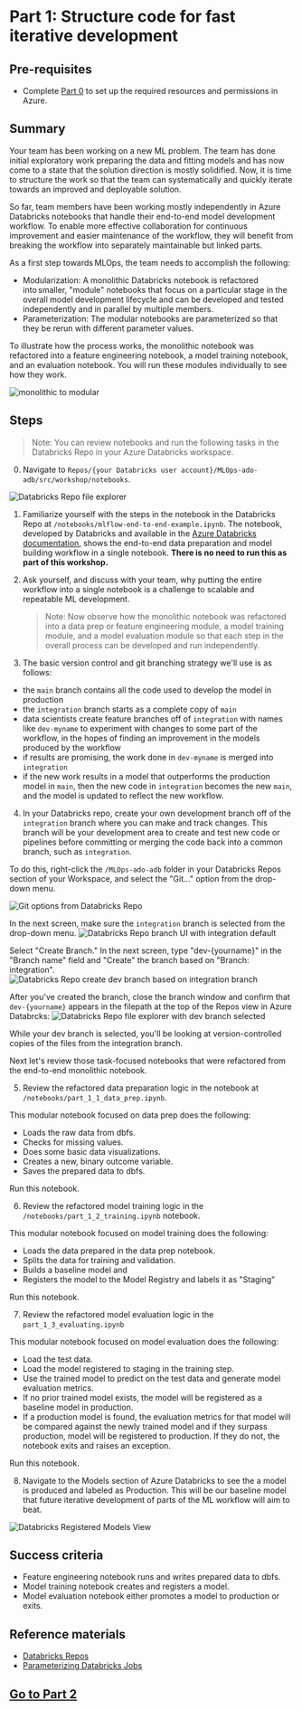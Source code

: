 
# Part 1: Structure code for fast iterative development
## Pre-requisites
- Complete [Part 0](part_0.md) to set up the required resources and permissions in Azure. 


## Summary 
Your team has been working on a new ML problem. The team has done initial exploratory work preparing the data and fitting models and has now come to a state that the solution direction is mostly solidified. Now, it is time to structure the work so that the team can systematically and quickly iterate towards an improved and deployable solution.   

So far, team members have been working mostly independently in Azure Databricks notebooks that handle their end-to-end model development workflow. To enable more effective collaboration for continuous improvement and easier maintenance of the workflow, they will benefit from breaking the workflow into separately maintainable but linked parts.

As a first step towards MLOps, the team needs to accomplish the following:  

- Modularization: A monolithic Databricks notebook is refactored into smaller, "module" notebooks that focus on a particular stage in the overall model development lifecycle and can be developed and tested independently and in parallel by multiple members.
- Parameterization: The modular notebooks are parameterized so that they be rerun with different parameter values.

To illustrate how the process works, the monolithic notebook was refactored into a feature engineering notebook, a model training notebook, and an evaluation notebook. You will run these modules individually to see how they work.

 ![monolithic to modular](./images/monolithic_modular.png)

## Steps

> Note: You can review notebooks and run the following tasks in the Databricks Repo in your Azure Databricks workspace. 

0. Navigate to `Repos/{your Databricks user account}/MLOps-ado-adb/src/workshop/notebooks`.

![Databricks Repo file explorer](part_1_db_repo_file_explorer.png)


1. Familiarize yourself with the steps in the
  notebook in the Databricks Repo at `/notebooks/mlflow-end-to-end-example.ipynb`. The notebook, developed by Databricks and available in the [Azure Databricks documentation](https://learn.microsoft.com/en-us/azure/databricks/mlflow/end-to-end-example), shows the end-to-end data preparation and model building workflow in a single notebook. **There is no need to run this as part of this workshop.**
   
2. Ask yourself, and discuss with your team, why putting the entire workflow into a single notebook is a challenge to scalable and repeatable ML development.
    > Note: Now observe how the monolithic notebook was refactored into a data prep or feature engineering module, a model training module, and a model evaluation module so that each step in the overall process can be developed and run independently.

3. The basic version control and git branching strategy we'll use is as follows:
- the `main` branch contains all the code used to develop the model in production 
- the `integration` branch starts as a complete copy of `main`
- data scientists create feature branches off of `integration` with names like `dev-myname` to experiment with changes to some part of the workflow, in the hopes of finding an improvement in the models produced by the workflow
- if results are promising, the work done in `dev-myname` is merged into `integration`
- if the new work results in a model that outperforms the production model in `main`, then the new code in `integration` becomes the new `main`, and the model is updated to reflect the new workflow.

4. In your Databricks repo, create your own development branch off of the `integration` branch where you can make and track changes. This branch will be your development area to create and test new code or pipelines before committing or merging the code back into a common branch, such as `integration`.

To do this, right-click the `/MLOps-ado-adb` folder in your Databricks Repos section of your Workspace, and select the "Git..." option from the drop-down menu.

![Git options from Databricks Repo](part_1_git_options_from_adb_repo.png)

In the next screen, make sure the `integration` branch is selected from the drop-down menu.
![Databricks Repo branch UI with integration default](part_1_branch_ui_integration.png)

Select "Create Branch." In the next screen, type "dev-{yourname}" in the "Branch name" field and "Create" the branch based on "Branch: integration".
![Databricks Repo create dev branch based on integration branch](part_1_adb_create_branch.png)

After you've created the branch, close the branch window and confirm that `dev-{yourname}` appears in the filepath at the top of the Repos view in Azure Databrcks:
![Databricks Repo file explorer with dev branch selected](image-8.png)

While your dev branch is selected, you'll be looking at version-controlled copies of the files from the integration branch. 

Next let's review those task-focused notebooks that were refactored from the end-to-end monolithic notebook.

5. Review the refactored data preparation logic in the notebook at `/notebooks/part_1_1_data_prep.ipynb`.

This modular notebook focused on data prep does the following:

- Loads the raw data from dbfs.
- Checks for missing values.
- Does some basic data visualizations.
- Creates a new, binary outcome variable.
- Saves the prepared data to dbfs.

Run this notebook.

6. Review the refactored model training logic in the `/notebooks/part_1_2_training.ipynb` notebook. 

This modular notebook focused on model training does the following:

- Loads the data prepared in the data prep notebook.
- Splits the data for training and validation.
- Builds a baseline model and 
- Registers the model to the Model Registry and labels it as "Staging"

Run this notebook.

7. Review the refactored model evaluation logic in the `part_1_3_evaluating.ipynb`

This modular notebook focused on model evaluation does the following:

- Load the test data.
- Load the model registered to staging in the training step.
- Use the trained model to predict on the test data and generate model evaluation metrics.
- If no prior trained model exists, the model will be registered as a baseline model in production.
- If a production model is found, the evaluation metrics for that model will be compared against the newly trained model and if they surpass production, model will be registered to production. If they do not, the notebook exits and raises an exception.

Run this notebook.

8. Navigate to the Models section of Azure Databricks to see the a model is produced and labeled as Production. This will be our baseline model that future iterative development of parts of the ML workflow will aim to beat.

![Databricks Registered Models View](part_1_model_registry.png)

## Success criteria
- Feature engineering notebook runs and writes prepared data to dbfs.
- Model training notebook creates and registers a model.
- Model evaluation notebook either promotes a model to production or exits.


## Reference materials
- [Databricks Repos]()
- [Parameterizing Databricks Jobs]()

## [Go to Part 2](part_2.md)


